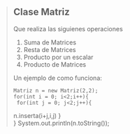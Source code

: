 > ## Clase Matriz 
>
> Que realiza las siguienes operaciones
>
> 1.   Suma de Matrices
> 2.   Resta de Matrices
> 3.   Producto por un escalar
> 4.   Producto de Matrices	 	
> 
> Un ejemplo de como funciona:
> 
>     Matriz n = new Matriz(2,2);
>     for(int i = 0; i<2;i++){
>      for(int j = 0; j<2;j++){
>	n.inserta(i+j,i,j)
>      }	
>     }
>     System.out.println(n.toString());
>
 
